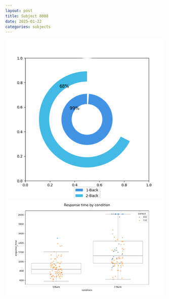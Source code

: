 ```yaml
---
layout: post
title: Subject 8008
date: 2025-01-22
categories: subjects
---
```


![](data/8008/run-18/8008_accuracy_by_condition.png)
![](data/8008/run-18/8008_response_time_by_condition.png)
